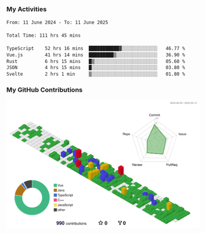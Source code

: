 ### My Activities

<!--START_SECTION:waka-->

```txt
From: 11 June 2024 - To: 11 June 2025

Total Time: 111 hrs 45 mins

TypeScript    52 hrs 16 mins  ███████████▓░░░░░░░░░░░░░   46.77 %
Vue.js        41 hrs 14 mins  █████████▒░░░░░░░░░░░░░░░   36.90 %
Rust          6 hrs 15 mins   █▒░░░░░░░░░░░░░░░░░░░░░░░   05.60 %
JSON          4 hrs 15 mins   █░░░░░░░░░░░░░░░░░░░░░░░░   03.80 %
Svelte        2 hrs 1 min     ▒░░░░░░░░░░░░░░░░░░░░░░░░   01.80 %
```

<!--END_SECTION:waka-->

### My GitHub Contributions

![](./profile-3d-contrib/profile-gitblock.svg)
